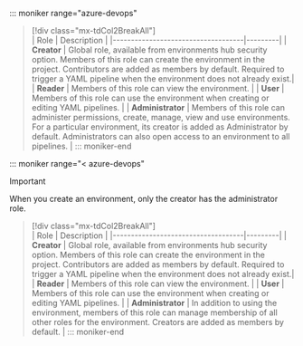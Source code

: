 
::: moniker range="azure-devops"
> [!div class="mx-tdCol2BreakAll"]  
> | Role | Description |
> |------------------------------------|---------|
> | **Creator** | Global role, available from environments hub security option. Members of this role can create the environment in the project. Contributors are added as members by default. Required to trigger a YAML pipeline when the environment does not already exist.|
> | **Reader** | Members of this role can view the environment. |
> | **User** | Members of this role can use the environment when creating or editing YAML pipelines. |
> | **Administrator** | Members of this role can administer permissions, create, manage, view and use environments. For a particular environment, its creator is added as Administrator by default. Administrators can also open access to an environment to all pipelines. |
::: moniker-end

::: moniker range="< azure-devops"
> [!IMPORTANT]
> When you create an environment, only the creator has the administrator role. 

> [!div class="mx-tdCol2BreakAll"]  
> | Role | Description |
> |------------------------------------|---------|
> | **Creator** | Global role, available from environments hub security option. Members of this role can create the environment in the project. Contributors are added as members by default. Required to trigger a YAML pipeline when the environment does not already exist.|
> | **Reader** | Members of this role can view the environment. |
> | **User** | Members of this role can use the environment when creating or editing YAML pipelines. |
> | **Administrator** | In addition to using the environment, members of this role can manage membership of all other roles for the environment. Creators are added as members by default. |
::: moniker-end
